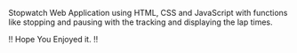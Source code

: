 Stopwatch Web Application using HTML, CSS and JavaScript with functions like stopping and pausing with the tracking and displaying the lap times.

!! Hope You Enjoyed it. !!
